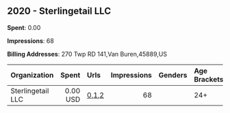 ## 2020 - Sterlingetail LLC 
**Spent**: 0.00

**Impressions**: 68

**Billing Addresses**: 270 Twp RD 141,Van Buren,45889,US

|Organization|Spent|Urls|Impressions|Genders|Age Brackets|Country Codes|
|:---|---:|:---|---:|:---|:---|:---|
|Sterlingetail LLC|0.00 USD|[0](https://www.snap.com/political-ads/asset/7b6fc0b4069b60cb04d82f94559c88efa7892e7620d4490a3a636b30a222c3a3?mediaType=png),[1](https://www.snap.com/political-ads/asset/e0bcdf08cb409ae03d9c86726e2fc9c64025ce0f2ad44418a4b14f0582e34da7?mediaType=png),[2](https://www.snap.com/political-ads/asset/b580a3377231d9f907db18aba5f396043e9ae7c978fd8a68244b74c6dc389cc7?mediaType=png)|68||24+|united states|
